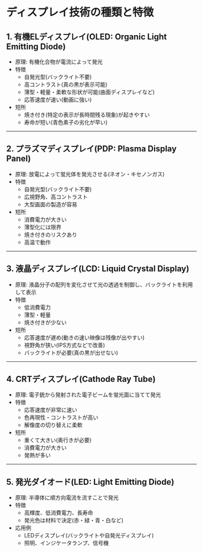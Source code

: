 # ディスプレイ技術の種類と特徴

## 1. 有機ELディスプレイ(OLED: Organic Light Emitting Diode)

- 原理: 有機化合物が電流によって発光
- 特徴
  - 自発光型(バックライト不要)
  - 高コントラスト(真の黒が表示可能)
  - 薄型・軽量・柔軟な形状が可能(曲面ディスプレイなど)
  - 応答速度が速い(動画に強い)
- 短所
  - 焼き付き(特定の表示が長時間残る現象)が起きやすい
  - 寿命が短い(青色素子の劣化が早い)

---

## 2. プラズマディスプレイ(PDP: Plasma Display Panel)

- 原理: 放電によって蛍光体を発光させる(ネオン・キセノンガス)
- 特徴
  - 自発光型(バックライト不要)
  - 広視野角、高コントラスト
  - 大型画面の製造が容易
- 短所
  - 消費電力が大きい
  - 薄型化には限界
  - 焼き付きのリスクあり
  - 高温で動作

---

## 3. 液晶ディスプレイ(LCD: Liquid Crystal Display)

- 原理: 液晶分子の配列を変化させて光の透過を制御し、バックライトを利用して表示
- 特徴
  - 低消費電力
  - 薄型・軽量
  - 焼き付きが少ない
- 短所
  - 応答速度が遅め(動きの速い映像は残像が出やすい)
  - 視野角が狭い(IPS方式などで改善)
  - バックライトが必要(真の黒が出せない)

---

## 4. CRTディスプレイ(Cathode Ray Tube)

- 原理: 電子銃から発射された電子ビームを蛍光面に当てて発光
- 特徴
  - 応答速度が非常に速い
  - 色再現性・コントラストが高い
  - 解像度の切り替えに柔軟
- 短所
  - 重くて大きい(奥行きが必要)
  - 消費電力が大きい
  - 発熱が多い

---

## 5. 発光ダイオード(LED: Light Emitting Diode)

- 原理: 半導体に順方向電流を流すことで発光
- 特徴
  - 高輝度、低消費電力、長寿命
  - 発光色は材料で決定(赤・緑・青・白など)
- 応用例
  - LEDディスプレイ(バックライトや自発光ディスプレイ)
  - 照明、インジケータランプ、信号機
